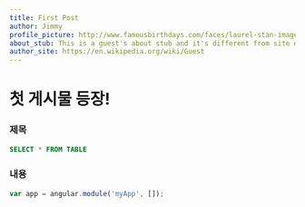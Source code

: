 ```yaml
---
title: First Post
author: Jimmy
profile_picture: http://www.famousbirthdays.com/faces/laurel-stan-image.jpg
about_stub: This is a guest's about stub and it's different from site owners'
author_site: https://en.wikipedia.org/wiki/Guest
---
```


# 첫 게시물 등장!


### 제목
```sql
SELECT * FROM TABLE
```

### 내용
```javascript
var app = angular.module('myApp', []);
```

